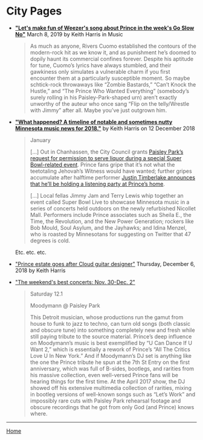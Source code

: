 
# City Pages

 - [**"Let's make fun of Weezer's song about Prince in the week's Go Slow No"**](http://www.citypages.com/music/lets-make-fun-of-weezers-song-about-prince-in-the-weeks-go-slow-no/506877321) March 8, 2019 by Keith Harris in Music
 
    > As much as anyone, Rivers Cuomo established the contours of the modern-rock hit as we know it, and as punishment he’s doomed to dopily haunt its commercial confines forever. Despite his aptitude for tune, Cuomo’s lyrics have always stumbled, and their gawkiness only simulates a vulnerable charm if you first encounter them at a particularly susceptible moment. So maybe schtick-rock throwaways like “Zombie Bastards,” “Can’t Knock the Hustle,” and “The Prince Who Wanted Everything” (somebody’s surely rolling in his Paisley-Park-shaped urn) aren’t exactly unworthy of the auteur who once sang “Flip on the telly/Wrestle with Jimmy” after all. Maybe you’ve just outgrown him.

 - [**"What happened? A timeline of notable and sometimes nutty Minnesota music news for 2018."**](http://www.citypages.com/music/what-happened-a-timeline-of-notable-and-sometimes-nutty-minnesota-music-news-for-2018/502511921) by Keith Harris on 12 December 2018

    > January
    >
    > [...] Out in Chanhassen, the City Council grants [Paisley Park’s request for permission to serve liquor during a special Super Bowl-related event](http://citypages.com/music/chanhassen-oks-booze-at-princes-paisley-park-during-super-bowl/468469933). Prince fans gripe that it’s not what the teetotaling Jehovah’s Witness would have wanted; further gripes accumulate after halftime performer [Justin Timberlake announces that he’ll be holding a listening party at Prince’s home](http://citypages.com/music/prince-mocking-white-guy-justin-timberlake-to-hold-paisley-park-event/469275643).
    >
    > [...] Local fellas Jimmy Jam and Terry Lewis whip together an event called Super Bowl Live to showcase Minnesota music in a series of concerts held outdoors on the newly refurbished Nicollet Mall. Performers include Prince associates such as Sheila E., the Time, the Revolution, and the New Power Generation; rockers like Bob Mould, Soul Asylum, and the Jayhawks; and Idina Menzel, who is roasted by Minnesotans for suggesting on Twitter that 47 degrees is cold.
    
    Etc. etc. etc.
    
 - ["Prince estate goes after Cloud guitar designer"](http://www.citypages.com/music/prince-estate-goes-after-cloud-guitar-designer/502027422) Thursday, December 6, 2018 by Keith Harris 
 
 - ["The weekend's best concerts: Nov. 30-Dec. 2"](http://www.citypages.com/music/the-weekends-best-concerts-nov-30-dec-2/501601302)
 
    > Saturday 12.1
    >
    > Moodymann @ Paisley Park
    >
    > This Detroit musician, whose productions run the gamut from house to funk to jazz to techno, can turn old songs (both classic and obscure tune) into something completely new and fresh while still paying tribute to the source material. Prince’s deep influence on Moodymann’s music is best exemplified by “U Can Dance If U Want 2,” which is essentially a rework of Prince’s “All The Critics Love U In New York.” And if Moodymann’s DJ set is anything like the one the Prince tribute he spun at the 7th St Entry on the first anniversary, which was full of B-sides, bootlegs, and rarities from his massive collection, even well-versed Prince fans will be hearing things for the first time. At the April 2017 show, the DJ showed off his extensive multimedia collection of rarities, mixing in bootleg versions of well-known songs such as “Let’s Work” and impossibly rare cuts with Paisley Park rehearsal footage and obscure recordings that he got from only God (and Prince) knows where. 

---

[Home](./)

    
